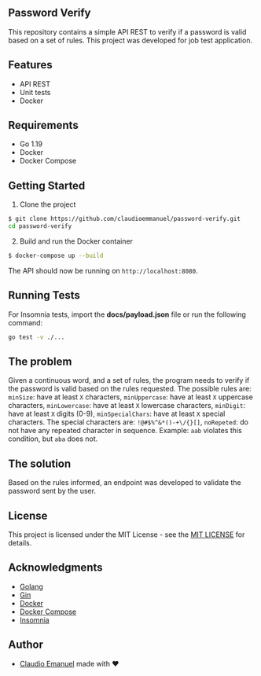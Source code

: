 ## Password Verify

This repository contains a simple API REST to verify if a password is valid based on a set of rules. This project was developed for job test application.

## Features

- API REST
- Unit tests
- Docker

## Requirements

- Go 1.19
- Docker
- Docker Compose

## Getting Started

1. Clone the project

```bash
$ git clone https://github.com/claudioemmanuel/password-verify.git
cd password-verify
```

2. Build and run the Docker container

```bash
$ docker-compose up --build
```

The API should now be running on `http://localhost:8080`.

## Running Tests

For Insomnia tests, import the **docs/payload.json** file or run the following command:

```bash
go test -v ./...
```

## The problem

Given a continuous word, and a set of rules, the program needs to verify if the password is valid based on the rules requested. The possible rules are:
`minSize`: have at least `X` characters,
`minUppercase`: have at least `X` uppercase characters,
`minLowercase`: have at least `X` lowercase characters,
`minDigit`: have at least `X` digits (0-9),
`minSpecialChars`: have at least `X` special characters. The special characters are: `!@#$%^&*()-+\/{}[]`,
`noRepeted`: do not have any repeated character in sequence. Example: `aab` violates this condition, but `aba` does not.

## The solution

Based on the rules informed, an endpoint was developed to validate the password sent by the user.

## License

This project is licensed under the MIT License - see the [MIT LICENSE](https://opensource.org/licenses/MIT) for details.

## Acknowledgments

- [Golang](https://golang.org/)
- [Gin](https://gin-gonic.com)
- [Docker](https://www.docker.com/)
- [Docker Compose](https://docs.docker.com/compose/)
- [Insomnia](https://insomnia.rest/download)

## Author

- [Claudio Emanuel](https://www.linkedin.com/in/claudio-emmanuel/) made with ❤️

